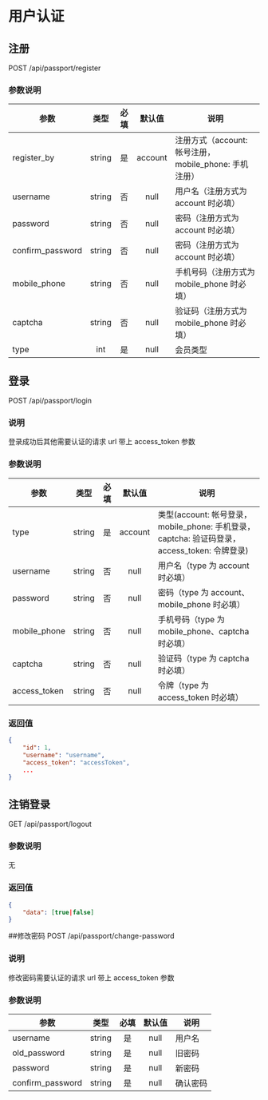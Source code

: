 用户认证
=======

## 注册
POST /api/passport/register

### 参数说明
| 参数 | 类型 | 必填 | 默认值 | 说明 |
|---|:---:|:---:|:---:|---|
| register_by | string | 是 | account | 注册方式（account: 帐号注册，mobile_phone: 手机注册） |
| username | string | 否 | null | 用户名（注册方式为 account 时必填） |
| password | string | 否 | null | 密码（注册方式为 account 时必填） |
| confirm_password | string | 否 | null | 密码（注册方式为 account 时必填） |
| mobile_phone | string | 否 | null | 手机号码（注册方式为 mobile_phone 时必填） |
| captcha | string | 否 | null | 验证码（注册方式为 mobile_phone 时必填） |
| type | int | 是 | null | 会员类型 |

## 登录
POST /api/passport/login

### 说明
登录成功后其他需要认证的请求 url 带上 access_token 参数

### 参数说明
| 参数 | 类型 | 必填 | 默认值 | 说明 |
|---|:---:|:---:|:---:|---|
| type | string | 是 | account | 类型(account: 帐号登录，mobile_phone: 手机登录，captcha: 验证码登录，access_token: 令牌登录) |
| username | string | 否 | null | 用户名（type 为 account 时必填） |
| password | string | 否 | null | 密码（type 为 account、mobile_phone 时必填） |
| mobile_phone | string | 否 | null | 手机号码（type 为 mobile_phone、captcha 时必填） |
| captcha | string | 否 | null | 验证码（type 为 captcha 时必填） |
| access_token | string | 否 | null | 令牌（type 为 access_token 时必填） |

### 返回值
```json
{
    "id": 1,
    "username": "username",
    "access_token": "accessToken",
    ...
}
```

## 注销登录
GET /api/passport/logout

### 参数说明
无

### 返回值
```json
{
    "data": [true|false]
}
```

##修改密码
POST /api/passport/change-password

### 说明
修改密码需要认证的请求 url 带上 access_token 参数

### 参数说明
| 参数 | 类型 | 必填 | 默认值 | 说明 |
|---|:---:|:---:|:---:|---|
| username | string | 是 | null | 用户名 |
| old_password | string | 是 | null | 旧密码 |
| password | string | 是 | null | 新密码 |
| confirm_password | string | 是 | null | 确认密码 |